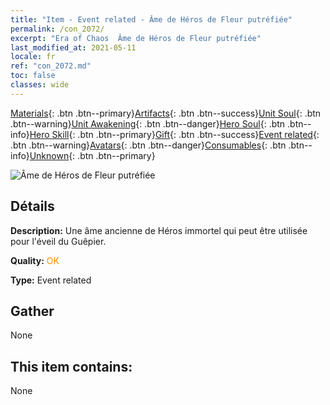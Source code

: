 ```yaml
---
title: "Item - Event related - Âme de Héros de Fleur putréfiée"
permalink: /con_2072/
excerpt: "Era of Chaos  Âme de Héros de Fleur putréfiée"
last_modified_at: 2021-05-11
locale: fr
ref: "con_2072.md"
toc: false
classes: wide
---
```

 [Materials](/ItemsFR/){: .btn .btn--primary}[Artifacts](/ItemsFR/Artifacts/){: .btn .btn--success}[Unit Soul](/ItemsFR/UnitSoul/){: .btn .btn--warning}[Unit Awakening](/ItemsFR/UnitAwakening/){: .btn .btn--danger}[Hero Soul](/ItemsFR/HeroSoul/){: .btn .btn--info}[Hero Skill](/ItemsFR/HeroSkill/){: .btn .btn--primary}[Gift](/ItemsFR/Gift/){: .btn .btn--success}[Event related](/ItemsFR/Events/){: .btn .btn--warning}[Avatars](/ItemsFR/Avatars/){: .btn .btn--danger}[Consumables](/ItemsFR/Consumables/){: .btn .btn--info}[Unknown](/ItemsFR/Unknown/){: .btn .btn--primary}

 ![Âme de Héros de Fleur putréfiée](/images/t/juexing_808.jpg)

## Détails
 **Description:** Une âme ancienne de Héros immortel qui peut être utilisée pour l'éveil du Guêpier.

 **Quality:** <span style="color: #FF8C00">OK</span>

 **Type:** Event related

## Gather

  None

## This item contains:

  None

